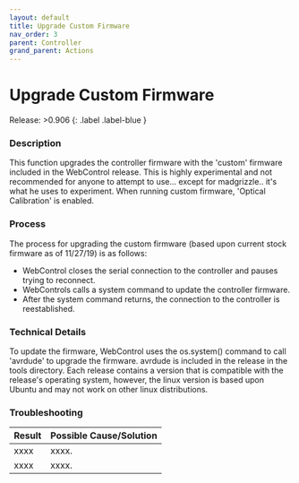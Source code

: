 ```yaml
---
layout: default
title: Upgrade Custom Firmware
nav_order: 3
parent: Controller
grand_parent: Actions
---
```

# Upgrade Custom Firmware
  
Release: >0.906
{: .label .label-blue }  

  
### Description
This function upgrades the controller firmware with the 'custom' firmware included in the WebControl release.  This is highly experimental and not recommended for anyone to attempt to use... except for madgrizzle.. it's what he uses to experiment.  When running custom firmware, 'Optical Calibration' is enabled.

### Process

The process for upgrading the custom firmware (based upon current stock firmware as of 11/27/19) is as follows:

* WebControl closes the serial connection to the controller and pauses trying to reconnect.
* WebControls calls a system command to update the controller firmware.
* After the system command returns, the connection to the controller is reestablished.

### Technical Details

To update the firmware, WebControl uses the os.system() command to call 'avrdude' to upgrade the firmware.  avrdude is included in the release in the tools directory.  Each release contains a version that is compatible with the release's operating system, however, the linux version is based upon Ubuntu and may not work on other linux distributions.

### Troubleshooting

|Result   	|Possible Cause/Solution   	|
|---	|---	|
|xxxx   	|xxxx.   	|
|xxxx   	|xxxx.   	|